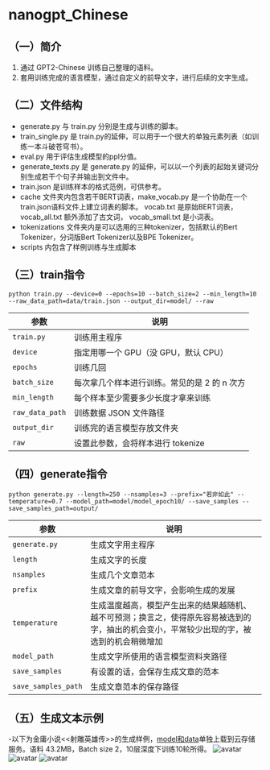 # nanogpt_Chinese
## （一）简介
1. 通过 GPT2-Chinese 训练自己整理的语料。
2. 套用训练完成的语言模型，通过自定义的前导文字，进行后续的文字生成。


## （二）文件结构

- generate.py 与 train.py 分别是生成与训练的脚本。
- train_single.py 是 train.py的延伸，可以用于一个很大的单独元素列表（如训练一本斗破苍穹书）。
- eval.py 用于评估生成模型的ppl分值。
- generate_texts.py 是 generate.py 的延伸，可以以一个列表的起始关键词分别生成若干个句子并输出到文件中。
- train.json 是训练样本的格式范例，可供参考。
- cache 文件夹内包含若干BERT词表，make_vocab.py 是一个协助在一个train.json语料文件上建立词表的脚本。 vocab.txt 是原始BERT词表， vocab_all.txt 额外添加了古文词， vocab_small.txt 是小词表。
- tokenizations 文件夹内是可以选用的三种tokenizer，包括默认的Bert Tokenizer，分词版Bert Tokenizer以及BPE Tokenizer。 
- scripts 内包含了样例训练与生成脚本

## （三）train指令
```
python train.py --device=0 --epochs=10 --batch_size=2 --min_length=10 --raw_data_path=data/train.json --output_dir=model/ --raw
```
| 参数 | 说明 |
| ------ | ------ |
| `train.py` | 训练用主程序 |
| `device` | 指定用哪一个 GPU（没 GPU，默认 CPU） |
| `epochs` | 训练几回 |
| `batch_size` | 每次拿几个样本进行训练。常见的是 2 的 n 次方 |
| `min_length` | 每个样本至少需要多少长度才拿来训练 |
| `raw_data_path` | 训练数据 JSON 文件路径 |
| `output_dir` | 训练完的语言模型存放文件夹 |
| `raw` | 设置此参数，会将样本进行 tokenize |

## （四）generate指令
```
python generate.py --length=250 --nsamples=3 --prefix="若非如此" --temperature=0.7 --model_path=model/model_epoch10/ --save_samples --save_samples_path=output/
```
| 参数 | 说明 |
| ------ | ------ |
| `generate.py` | 生成文字用主程序 |
| `length` | 生成文字的长度 |
| `nsamples` | 生成几个文章范本 |
| `prefix` | 生成文章的前导文字，会影响生成的发展 |
| `temperature` | 生成温度越高，模型产生出来的结果越随机、越不可预测；换言之，使得原先容易被选到的字，抽出的机会变小，平常较少出现的字，被选到的机会稍微增加 |
| `model_path` | 生成文字所使用的语言模型资料夹路径 |
| `save_samples` | 有设置的话，会保存生成文章的范本 |
| `save_samples_path` | 生成文章范本的保存路径 |

## （五）生成文本示例

-以下为金庸小说<<射雕英雄传>>的生成样例，[model和data](https://drive.google.com/drive/folders/1x6oRuAzYG0PZ4FRrMlSShthw-9RUDby4?usp=drive_link)单独上载到云存储服务。语料 43.2MB，Batch size 2，10层深度下训练10轮所得。
![avatar](sample/散文1.png)
![avatar](sample/散文2.png)
![avatar](sample/散文3.png)
